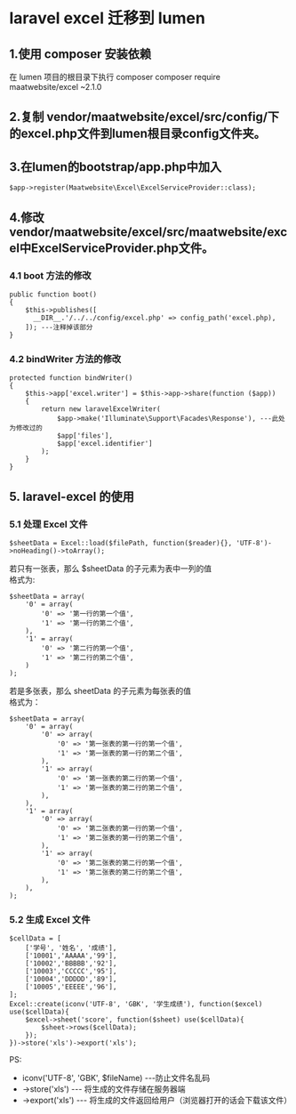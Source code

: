 # laravel excel 迁移到 lumen
## 1.使用 composer 安装依赖
在 lumen 项目的根目录下执行 composer
    composer require maatwebsite/excel ~2.1.0
## 2.复制 vendor/maatwebsite/excel/src/config/下的excel.php文件到lumen根目录config文件夹。
## 3.在lumen的bootstrap/app.php中加入
    $app->register(Maatwebsite\Excel\ExcelServiceProvider::class);
## 4.修改vendor/maatwebsite/excel/src/maatwebsite/excel中ExcelServiceProvider.php文件。
### 4.1 boot 方法的修改
    public function boot()
    {
        $this->publishes([ 
          __DIR__.'/../../config/excel.php' => config_path('excel.php), 
        ]); ---注释掉该部分
    }
### 4.2 bindWriter 方法的修改
    protected function bindWriter()
    {
        $this->app['excel.writer'] = $this->app->share(function ($app))
        {
            return new laravelExcelWriter(
                $app->make('Illuminate\Support\Facades\Response'), ---此处为修改过的
                $app['files'],
                $app['excel.identifier']
            );
        }
    }
## 5. laravel-excel 的使用
### 5.1 处理 Excel 文件
    $sheetData = Excel::load($filePath, function($reader){}, 'UTF-8')->noHeading()->toArray();
若只有一张表，那么 $sheetData 的子元素为表中一列的值  
格式为:
    
    $sheetData = array(
        '0' = array(
            '0' => '第一行的第一个值',
            '1' => '第一行的第二个值',
        ),
        '1' = array(
            '0' => '第二行的第一个值',
            '1' => '第二行的第二个值',
        )
    );
    
若是多张表，那么 sheetData 的子元素为每张表的值  
格式为：

    $sheetData = array(
        '0' = array(
            '0' => array(
                '0' => '第一张表的第一行的第一个值',
                '1' => '第一张表的第一行的第二个值',
            ),
            '1' => array(
                '0' => '第一张表的第二行的第一个值',
                '1' => '第一张表的第二行的第二个值',
            ),
        ),
        '1' = array(
            '0' => array(
                '0' => '第二张表的第一行的第一个值',
                '1' => '第二张表的第一行的第二个值',
            ),
            '1' => array(
                '0' => '第二张表的第二行的第一个值',
                '1' => '第二张表的第二行的第二个值',
            ),
        ),
    );
### 5.2 生成 Excel 文件
    $cellData = [
        ['学号', '姓名', '成绩'],
        ['10001','AAAAA','99'],
        ['10002','BBBBB','92'],
        ['10003','CCCCC','95'],
        ['10004','DDDDD','89'],
        ['10005','EEEEE','96'],
    ];
    Excel::create(iconv('UTF-8', 'GBK', '学生成绩'), function($excel) use($cellData){
        $excel->sheet('score', function($sheet) use($cellData){
            $sheet->rows($cellData);
        });
    })->store('xls')->export('xls');
PS:  
+ iconv('UTF-8', 'GBK', $fileName)  ---防止文件名乱码  
+ ->store('xls')        --- 将生成的文件存储在服务器端  
+ ->export('xls')       --- 将生成的文件返回给用户（浏览器打开的话会下载该文件）
